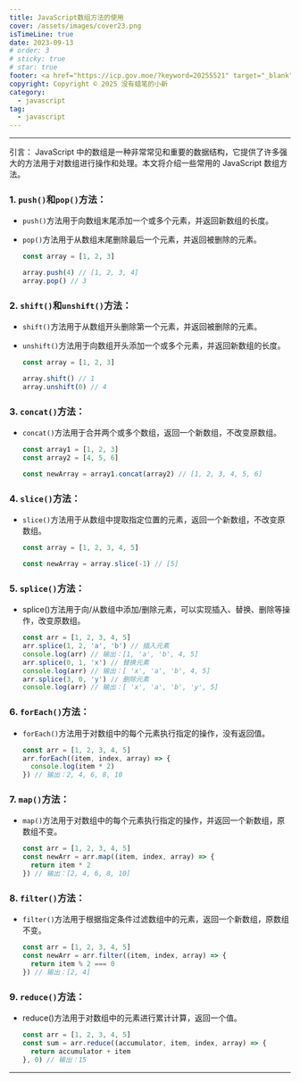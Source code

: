 ```yaml
---
title: JavaScript数组方法的使用
cover: /assets/images/cover23.png
isTimeLine: true
date: 2023-09-13
# order: 3
# sticky: true
# star: true
footer: <a href="https://icp.gov.moe/?keyword=20255521" target="_blank">萌 ICP 备 20255521 号</a>
copyright: Copyright © 2025 没有蜡笔的小新
category:
  - javascript
tag:
  - javascript
---
```


---

引言： JavaScript 中的数组是一种非常常见和重要的数据结构，它提供了许多强大的方法用于对数组进行操作和处理。本文将介绍一些常用的 JavaScript 数组方法。

### 1. `push()`和`pop()`方法：

- `push()`方法用于向数组末尾添加一个或多个元素，并返回新数组的长度。

- `pop()`方法用于从数组末尾删除最后一个元素，并返回被删除的元素。

  ```js
  const array = [1, 2, 3]

  array.push(4) // [1, 2, 3, 4]
  array.pop() // 3
  ```

### 2. `shift()`和`unshift()`方法：

- `shift()`方法用于从数组开头删除第一个元素，并返回被删除的元素。

- `unshift()`方法用于向数组开头添加一个或多个元素，并返回新数组的长度。

  ```js
  const array = [1, 2, 3]

  array.shift() // 1
  array.unshift(0) // 4
  ```

### 3. `concat()`方法：

- `concat()`方法用于合并两个或多个数组，返回一个新数组，不改变原数组。

  ```js
  const array1 = [1, 2, 3]
  const array2 = [4, 5, 6]

  const newArray = array1.concat(array2) // [1, 2, 3, 4, 5, 6]
  ```

### 4. `slice()`方法：

- `slice()`方法用于从数组中提取指定位置的元素，返回一个新数组，不改变原数组。

  ```js
  const array = [1, 2, 3, 4, 5]

  const newArray = array.slice(-1) // [5]
  ```

### 5. `splice()`方法：

- splice()方法用于向/从数组中添加/删除元素，可以实现插入、替换、删除等操作，改变原数组。

  ```js
  const arr = [1, 2, 3, 4, 5]
  arr.splice(1, 2, 'a', 'b') // 插入元素
  console.log(arr) // 输出：[1, 'a', 'b', 4, 5]
  arr.splice(0, 1, 'x') // 替换元素
  console.log(arr) // 输出：[ 'x', 'a', 'b', 4, 5]
  arr.splice(3, 0, 'y') // 删除元素
  console.log(arr) // 输出：[ 'x', 'a', 'b', 'y', 5]
  ```

### 6. `forEach()`方法：

- `forEach()`方法用于对数组中的每个元素执行指定的操作，没有返回值。

  ```js
  const arr = [1, 2, 3, 4, 5]
  arr.forEach((item, index, array) => {
    console.log(item * 2)
  }) // 输出：2, 4, 6, 8, 10
  ```

### 7. `map()`方法：

- `map()`方法用于对数组中的每个元素执行指定的操作，并返回一个新数组，原数组不变。

  ```js
  const arr = [1, 2, 3, 4, 5]
  const newArr = arr.map((item, index, array) => {
    return item * 2
  }) // 输出：[2, 4, 6, 8, 10]
  ```

### 8. `filter()`方法：

- `filter()`方法用于根据指定条件过滤数组中的元素，返回一个新数组，原数组不变。

  ```js
  const arr = [1, 2, 3, 4, 5]
  const newArr = arr.filter((item, index, array) => {
    return item % 2 === 0
  }) // 输出：[2, 4]
  ```

### 9. `reduce()`方法：

- reduce()方法用于对数组中的元素进行累计计算，返回一个值。

  ```js
  const arr = [1, 2, 3, 4, 5]
  const sum = arr.reduce((accumulator, item, index, array) => {
    return accumulator + item
  }, 0) // 输出：15
  ```

---
